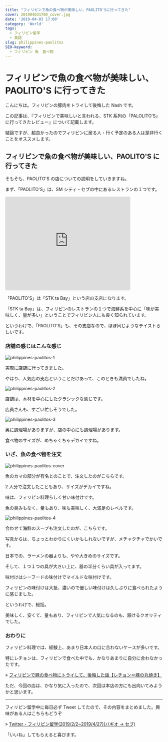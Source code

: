 ```yaml
---
title: "フィリピンで魚の食べ物が美味しい、PAOLITO'Sに行ってきた"
cover: 201904031700_cover.jpg
date: '2019-04-03 17:00'
category: 'World'
tags:
  - フィリピン留学
  - 英語
slug: philippines-paolitos
SEO-keyword:
  - フィリピン 魚　食べ物
---
```


# フィリピンで魚の食べ物が美味しい、PAOLITO'S に行ってきた

こんにちは。フィリピンの豚肉をトライして後悔した Nash です。

この記事は、『フィリピンで美味しいと言われる、STK 系列の「PALOLITO'S」に行ってきたレビュー』について記載します。

結論ですが、超良かったのでフィリピンに居る人・行く予定のある人は是非行くことをオススメします。

## フィリピンで魚の食べ物が美味しい、PAOLITO'S に行ってきた

そもそも、PAOLITO'S の店についての説明をしていきますね。

まず、「PAOLITO'S」は、SM シティ・セブの中にあるレストランの１つです。

<iframe src="https://www.google.com/maps/embed?pb=!1m14!1m8!1m3!1d15701.495542334682!2d123.9173759!3d10.3119331!3m2!1i1024!2i768!4f13.1!3m3!1m2!1s0x0%3A0x32cdd929b08712ed!2sPaolito&#39;s+STK+TA+BAI!5e0!3m2!1sja!2sph!4v1554280019030!5m2!1sja!2sph" width="400" height="300" frameborder="0" style="border:0" allowfullscreen></iframe>

「PAOLITO'S」は「STK ta Bay」という店の支店になります。

「STK ta Bay」は、フィリピンのレストランの１つで海鮮系を中心に「味が美味しく、量が多い」ということでフィリピン人にも良く知られています。

というわけで、「PAOLITO'S」も、その支店なので、ほぼ同じようなテイストらしいです。

### 店舗の感じはこんな感じ

![philippines-paolitos-1](./201904031700_1.jpg)

実際に店舗に行ってきました。

やはり、人気店の支店ということだけあって、このときも満員でしたね。

![philippines-paolitos-2](./201904031700_2.jpg)

店舗は、木材を中心にしたクラシックな感じです。

店員さんも、すごい忙しそうでした。

![philippines-paolitos-3](./201904031700_3.jpg)

奥に調理場がありますが、店の中心にも調理場があります。

食べ物のサイズが、めちゃくちゃデカイですね。

### いざ、魚の食べ物を注文

![philippines-paolitos-cover](./201904031700_cover.jpg)

魚のカマの部分が有名とのことで、注文したのがこちらです。

2 人分で注文したこともあり、サイズがデカイですね。

味は、フィリピン料理らしく甘い味付けです。

魚の臭みもなく、量もあり、味も美味しく、大満足のレベルです。

![philippines-paolitos-4](./201904031700_4.jpg)

合わせて海鮮のスープも注文したのが、こちらです。

写真からは、ちょっとわかりにくいかもしれないですが、メチャクチャでかいです。

日本での、ラーメンの器よりも、やや大きめのサイズです。

そして、１つ１つの具が大きい上に、器の半分くらい具が入ってます。

味付けはシーフードの味付けでマイルドな味付けです。

フィリピンの味付けは大抵、濃いので優しい味付けは久しぶりに食べられたように感じました。

というわけで、総括。

美味しく、安くて、量もあり、フィリピンで人気になるのも、頷けるクオリティでした。

### おわりに

フィリピン料理では、経験上、あまり日本人の口に合わないケースが多いです。

特にレチョンは、フィリピンで食べた中でも、かなりあまりに自分に合わなかったです。

» [フィリピンで豚の食べ物にトライして、後悔した話【レチョン＝豚の丸焼き】](./philippines-zubuchon)

ただ、今回の店は、かなり気に入ったので、次回は本店の方にも出向いてみようかと思います。

---

フィリピン留学中に毎日必ず Tweet してたので、その内容をまとめました。興味がある人はこちらもどうぞ

» [Twitter - フィリピン留学(2019/2/2~2019/4/27)(バギオ → セブ)](https://twitter.com/i/moments/1108015112575541249)

「いいね」してもらえると喜びます。
